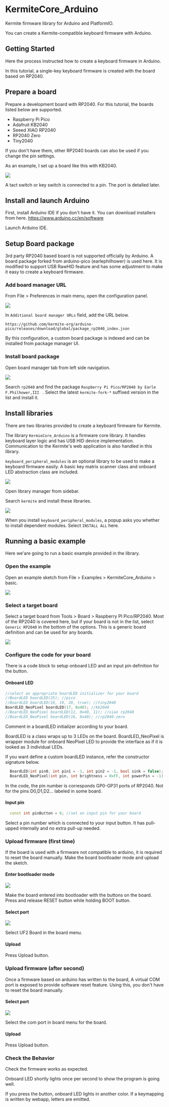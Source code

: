 # KermiteCore_Arduino

Kermite firmware library for Arduino and PlatformIO.

You can create a Kermite-compatible keyboard firmware with Arduino.

## Getting Started
 
Here the process instructed how to create a keyboard firmware in Arduino.

In this tutorial, a single-key keyboard firmware is created with the board based on RP2040.

## Prepare a board

Prepare a development board with RP2040.
For this tutorial, the boards listed below are supported.

- Raspberry Pi Pico
- Adafruit KB2040
- Seeed XIAO RP2040
- RP2040 Zero
- Tiny2040

If you don't have them, other RP2040 boards can also be used if you change the pin settings.

As an example, I set up a board like this with KB2040.

<!-- ![](https://i.gyazo.com/c4a33994214317d46f5bd8b0a2822a85.png) -->

![](https://i.gyazo.com/67cc005212fe9d83c00a4a4c7bfcd149.png)

A tact switch or key switch is connected to a pin. The port is detailed later.


## Install and launch Arduino 
First, install Arduino IDE if you don't have it.
You can download installers from here.
https://www.arduino.cc/en/software

Launch Arduino IDE.

## Setup Board package

3rd party RP2040 based board is not supported officially by Arduino.
A board package forked from arduino-pico (earlephilhower) is used here. It is modified to support USB RawHID feature and has some adjustment to make it easy to create a keyboard firmware.

### Add board manager URL

From File > Preferences in main menu, open the configuration panel.

![](https://i.gyazo.com/68b76da9df8147c45c2fcf279f6e4dec.png)

In `Additional board manager URLs` field, add the URL below.
```
https://github.com/kermite-org/arduino-pico/releases/download/global/package_rp2040_index.json
```

By this configuration, a custom board package is indexed and can be installed from package manager UI.

### Install board package

Open board manager tab from left side navigation.

<!-- ![](https://i.imgur.com/NOjQsAO.png) -->

![](https://i.gyazo.com/43a1f531f7c686b02cff66dcb94860da.png)

Search `rp2040` and find the package `Raspberry Pi Pico/RP2040 by Earle F.Philhower,III ` . Select the latest `kermite-fork-*` suffixed version in the list and install it.


## Install libraries

There are two libraries provided to create a keyboard firmware for Kermite.

The library `KermieCore_Arduino` is a firmware core library. It handles keyboard layer logic and has USB HID device implementation. Communication to the Kermite's web application is also handled in this library.

`keyboard_peripheral_modules` is an optional library to be used to make a keyboard firmware easily. A basic key matrix scanner class and onboard LED abstraction class are included.

![](https://i.gyazo.com/4e013dc76c4ac6153b288a1309194081.png)

Open library manager from sidebar.

Search `kermite` and install these libraries.


<!-- ![](https://i.gyazo.com/ced6762b7523faf55cc1f12b3e0bd44f.png) -->

![](https://i.gyazo.com/625c8fc58ff21a11c82955066813c430.png)

When you install `keyboard_peripheral_modules`, a popup asks you whether to install dependent modules. Select `INSTALL ALL` here.


## Running a basic example

Here we'are going to run a basic example provided in the library.

### Open the example

Open an example sketch from File > Examples > KermiteCore_Arduino > basic.

![](https://i.gyazo.com/cf65e8fdc2104f7be34c916f01e712f1.png)


### Select a target board
Select a target board from Tools > Board > Raspberry PI Pico/RP2040.
Most of the RP2040 is covered here, but if your board is not in the list, select `Generic RP2040` in the bottom of the options. This is a generic board definition and can be used for any boards.

![](https://i.gyazo.com/1325788532057c75f2ce5fdd0e03b810.png)

### Configure the code for your board

There is a code block to setup onboard LED and an input pin definition for the button.

#### Onboard LED

```cpp
//select an appropriate boardLED initializer for your board
//BoardLED boardLED(25); //pico
//BoardLED boardLED(18, 19, 20, true); //tiny2040
BoardLED_NeoPixel boardLED(17, 0x40); //kb2040
//BoardLED_NeoPixel boardLED(12, 0x40, 11); //xiao rp2040
//BoardLED_NeoPixel boardLED(16, 0x40); //rp2040-zero
```
Comment in a boardLED initializer according to your board.

BoardLED is a class wraps up to 3 LEDs on the board.
BoardLED_NeoPixel is wrapper module for onboard NeoPixel LED to provide the interface as if it is looked as 3 individual LEDs.

If you want define a custom boardLED instance, refer the constructor signature below.

```cpp
  BoardLED(int pin0, int pin1 = -1, int pin2 = -1, bool sink = false);
  BoardLED_NeoPixel(int pin, int brightness = 0xFF, int powerPin = -1);
```

In the code, the pin number is corresponds GP0-GP31 ports of RP2040. Not for the pins D0,D1,D2... labeled in some board.

#### Input pin

```cpp
  const int pinButton = 6; //set an input pin for your board
```
  Select a pin number which is connected to your input button. It has pull-upped internally and no extra pull-up needed.

### Upload firmware (first time)

If the board is used with a firmware not compatible to arduino, it is required to reset the board manually. Make the board bootloader mode and upload the sketch.

#### Enter bootloader mode

![](https://i.gyazo.com/bdaf62ed5a1a49fb0d61c0dc12f429b1.png)

Make the board entered into bootloader with the buttons on the board.
Press and release RESET button while holding BOOT button.

#### Select port

![](https://i.gyazo.com/1d037dd22fab1b9628374ef725b3f1c6.png)

Select UF2 Board in the board menu.

#### Upload

Press Upload button.

### Upload firmware (after second)

Once a firmware based on arduino has written to the board, A virtual COM port is exposed to provide software reset feature. Using this, you don't have to reset the board manually.

#### Select port

![](https://i.gyazo.com/b066b5752703be6b15ef8684d5c38788.png)

Select the com port in board menu for the board.

#### Upload

Press Upload button.

### Check the Behavior

Check the firmware works as expected.

Onboard LED shortly lights once per second to show the program is going well.

If you press the button, onboard LED lights in another color.
If a keymapping is written by webapp, letters are emitted.
